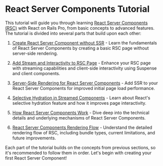 # React Server Components Tutorial

This tutorial will guide you through learning [React Server Components (RSC)](https://react.dev/reference/rsc/server-components) with React on Rails Pro, from basic concepts to advanced features. The tutorial is divided into several parts that build upon each other:

1. [Create React Server Component without SSR](create-react-server-component-without-ssr.md) - Learn the fundamentals of React Server Components by creating a basic RSC page without server-side rendering.

2. [Add Stream and Interactivity to RSC Page](add-stream-and-interactivity-to-rsc-page.md) - Enhance your RSC page with streaming capabilities and client-side interactivity using Suspense and client components.

3. [Server-Side Rendering for React Server Components](ssr-react-server-components.md) - Add SSR to your React Server Components for improved initial page load performance.

4. [Selective Hydration in Streamed Components](selective-hydration-in-streamed-components.md) - Learn about React's selective hydration feature and how it improves page interactivity.

5. [How React Server Components Work](how-react-server-components-work.md) - Dive deep into the technical details and underlying mechanisms of React Server Components.

6. [React Server Components Rendering Flow](react-server-components-rendering-flow.md) - Understand the detailed rendering flow of RSC, including bundle types, current limitations, and future improvements.

Each part of the tutorial builds on the concepts from previous sections, so it's recommended to follow them in order. Let's begin with creating your first React Server Component!
